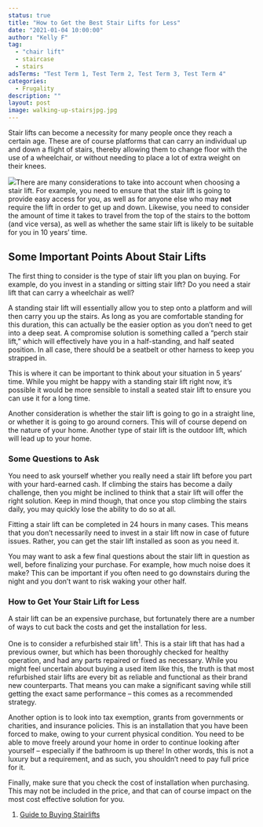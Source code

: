 ```yaml
---
status: true
title: "How to Get the Best Stair Lifts for Less"
date: "2021-01-04 10:00:00"
author: "Kelly F"
tag:
  - "chair lift"
  - staircase
  - stairs
adsTerms: "Test Term 1, Test Term 2, Test Term 3, Test Term 4"
categories:
  - Frugality
description: ""
layout: post
image: walking-up-stairsjpg.jpg
---
```


Stair lifts can become a necessity for many people once they reach a certain age. These are of course platforms that can carry an individual up and down a flight of stairs, thereby allowing them to change floor with the use of a wheelchair, or without needing to place a lot of extra weight on their knees.

![](/posts/walking-up-stairsjpg-1024x763.jpg)There are many considerations to take into account when choosing a stair lift. For example, you need to ensure that the stair lift is going to provide easy access for you, as well as for anyone else who may **not** require the lift in order to get up and down. Likewise, you need to consider the amount of time it takes to travel from the top of the stairs to the bottom (and vice versa), as well as whether the same stair lift is likely to be suitable for you in 10 years’ time.

## Some Important Points About Stair Lifts

The first thing to consider is the type of stair lift you plan on buying. For example, do you invest in a standing or sitting stair lift? Do you need a stair lift that can carry a wheelchair as well?

A standing stair lift will essentially allow you to step onto a platform and will then carry you up the stairs. As long as you are comfortable standing for this duration, this can actually be the easier option as you don’t need to get into a deep seat. A compromise solution is something called a “perch stair lift,” which will effectively have you in a half-standing, and half seated position. In all case, there should be a seatbelt or other harness to keep you strapped in.

This is where it can be important to think about your situation in 5 years’ time. While you might be happy with a standing stair lift right now, it’s possible it would be more sensible to install a seated stair lift to ensure you can use it for a long time.

Another consideration is whether the stair lift is going to go in a straight line, or whether it is going to go around corners. This will of course depend on the nature of your home. Another type of stair lift is the outdoor lift, which will lead up to your home.

### Some Questions to Ask

You need to ask yourself whether you really need a stair lift before you part with your hard-earned cash. If climbing the stairs has become a daily challenge, then you might be inclined to think that a stair lift will offer the right solution. Keep in mind though, that once you stop climbing the stairs daily, you may quickly lose the ability to do so at all.

Fitting a stair lift can be completed in 24 hours in many cases. This means that you don’t necessarily need to invest in a stair lift now in case of future issues. Rather, you can get the stair lift installed as soon as you need it.

You may want to ask a few final questions about the stair lift in question as well, before finalizing your purchase. For example, how much noise does it make? This can be important if you often need to go downstairs during the night and you don’t want to risk waking your other half.

### How to Get Your Stair Lift for Less

A stair lift can be an expensive purchase, but fortunately there are a number of ways to cut back the costs and get the installation for less.

One is to consider a refurbished stair lift<sup>1</sup>. This is a stair lift that has had a previous owner, but which has been thoroughly checked for healthy operation, and had any parts repaired or fixed as necessary. While you might feel uncertain about buying a used item like this, the truth is that most refurbished stair lifts are every bit as reliable and functional as their brand new counterparts. That means you can make a significant saving while still getting the exact same performance – this comes as a recommended strategy.

Another option is to look into tax exemption, grants from governments or charities, and insurance policies. This is an installation that you have been forced to make, owing to your current physical condition. You need to be able to move freely around your home in order to continue looking after yourself – especially if the bathroom is up there! In other words, this is not a luxury but a requirement, and as such, you shouldn’t need to pay full price for it.

Finally, make sure that you check the cost of installation when purchasing. This may not be included in the price, and that can of course impact on the most cost effective solution for you.

1. [Guide to Buying Stairlifts](https://www.ageukmobility.co.uk/stairlifts-buying-guide)
